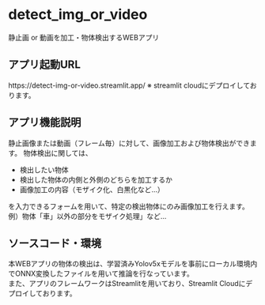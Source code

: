 # detect_img_or_video
静止画 or 動画を加工・物体検出するWEBアプリ

<h2>アプリ起動URL</h2>
https://detect-img-or-video.streamlit.app/
※ streamlit cloudにデプロイしております。

<h2>アプリ機能説明</h2>
静止画像または動画（フレーム毎）に対して、画像加工および物体検出ができます。
物体検出に関しては、
<ul>
<li>検出したい物体</li>
<li>検出した物体の内側と外側のどちらを加工するか</li>
<li>画像加工の内容（モザイク化、白黒化など...）</li>
</ul>
を入力できるフォームを用いて、特定の検出物体にのみ画像加工を行えます。<br>
例）物体「車」以外の部分をモザイク処理」など...

<h2>ソースコード・環境</h2>
本WEBアプリの物体の検出は、学習済みYolov5xモデルを事前にローカル環境内でONNX変換したファイルを用いて推論を行なっています。<br>
また、アプリのフレームワークはStreamlitを用いており、Streamlit Cloudにデプロイしております。
